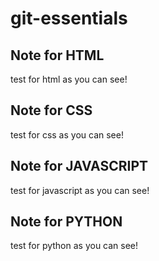 # git-essentials

## Note for HTML
test for html as you can see!
## Note for CSS
test for css as you can see!
## Note for JAVASCRIPT
test for javascript as you can see!
## Note for PYTHON
test for python as you can see!
